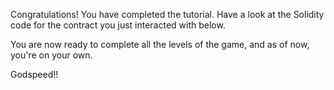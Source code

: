 Congratulations! You have completed the tutorial. 
Have a look at the Solidity code for the contract you just interacted with below.

You are now ready to complete all the levels of the game, and as of now, you're on your own.

Godspeed!!
